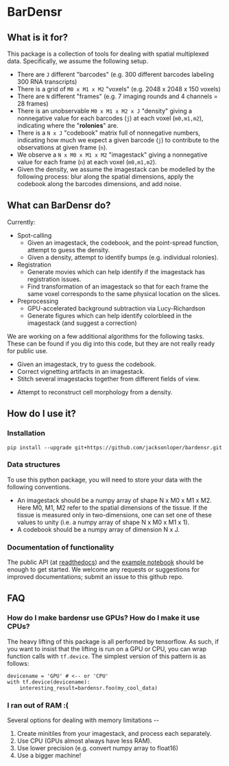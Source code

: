 # BarDensr

## What is it for?

This package is a collection of tools for dealing with spatial multiplexed data.  Specifically, we assume the following setup.

- There are `J` different "barcodes" (e.g. 300 different barcodes labeling 300 RNA transcripts)
- There is a grid of `M0 x M1 x M2` "voxels" (e.g. 2048 x 2048 x 150 voxels)
- There are `N` different "frames" (e.g. 7 imaging rounds and 4 channels = 28 frames)
- There is an unobservable `M0 x M1 x M2 x J` "density" giving a nonnegative value for each barcodes (`j`) at each voxel (`m0,m1,m2`), indicating where the "**rolonies**" are. 
- There is a `N x J` "codebook" matrix full of nonnegative numbers, indicating how much we expect a given barcode (`j`) to contribute to the observations at given frame (`n`).
- We observe a `N x M0 x M1 x M2` "imagestack" giving a nonnegative value for each frame (`n`) at each voxel (`m0,m1,m2`).
- Given the density, we assume the imagestack can be modelled by the following process: blur along the spatial dimensions, apply the codebook along the barcodes dimensions, and add noise.

## What can BarDensr do?

Currently:

- Spot-calling
    - Given an imagestack, the codebook, and the point-spread function, attempt to guess the density.
    - Given a density, attempt to identify bumps (e.g. individual rolonies).
- Registration
    - Generate movies which can help identify if the imagestack has registration issues.
    - Find transformation of an imagestack so that for each frame the same voxel corresponds to the same physical location on the slices.
- Preprocessing
    - GPU-accelerated background subtraction via Lucy-Richardson
    - Generate figures which can help identify colorbleed in the imagestack (and suggest a correction)

We are working on a few additional algorithms for the following tasks.  These can be found if you dig into this code, but they are not really ready for public use.

- Given an imagestack, try to guess the codebook.
- Correct vignetting artifacts in an imagestack.
- Stitch several imagestacks together from different fields of view.
<!-- - Find affine transformation of an imagestack so that for each frame the same voxel corresponds to the same physical location on the slices. -->
- Attempt to reconstruct cell morphology from a density.

## How do I use it?

### Installation

```
pip install --upgrade git+https://github.com/jacksonloper/bardensr.git
```

### Data structures

To use this python package, you will need to store your data with the following conventions.
- An imagestack should be a numpy array of shape N x M0 x M1 x M2.  Here M0, M1, M2 refer to the spatial dimensions of the tissue.  If the tissue is measured only in two-dimensions, one can set one of these values to unity (i.e. a numpy array of shape N x M0 x M1 x 1).
- A codebook should be a numpy array of dimension N x J.

### Documentation of functionality

The public API (at [readthedocs](http://bardensr.readthedocs.io)) and the [example notebook](https://github.com/jacksonloper/bardensr/blob/master/examples/basics.ipynb) should be enough to get started.   We welcome any requests or suggestions for improved documentations; submit an issue to this github repo.

## FAQ

### How do I make bardensr use GPUs?  How do I  make it use CPUs?

The heavy lifting of this package is all performed by tensorflow.  As such, if you want to insist that the lifting is run on a GPU or CPU, you can wrap function calls with `tf.device`.  The simplest version of this pattern is as follows:

```
devicename = 'GPU' # <-- or 'CPU'
with tf.device(devicename):
    interesting_result=bardensr.foo(my_cool_data)
```

### I ran out of RAM :(

Several options for dealing with memory limitations --

1. Create minitiles from your imagestack, and process each separately.
2. Use CPU (GPUs almost always have less RAM).
3. Use lower precision (e.g. convert numpy array to float16)
4. Use a bigger machine!

